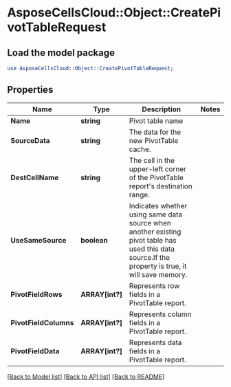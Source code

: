 # AsposeCellsCloud::Object::CreatePivotTableRequest 

## Load the model package
```perl
use AsposeCellsCloud::Object::CreatePivotTableRequest;
```

## Properties
Name | Type | Description | Notes
------------ | ------------- | ------------- | -------------
**Name** | **string** | Pivot table name |
**SourceData** | **string** | The data for the new PivotTable cache. |
**DestCellName** | **string** | The cell in the upper-left corner of the PivotTable report's destination range. |
**UseSameSource** | **boolean** | Indicates whether using same data source when another existing pivot table has used this data source.If the property is true, it will save memory. |
**PivotFieldRows** | **ARRAY[int?]** | Represents row fields in a PivotTable report. |
**PivotFieldColumns** | **ARRAY[int?]** | Represents column fields in a PivotTable report. |
**PivotFieldData** | **ARRAY[int?]** | Represents data fields in a PivotTable report. |  

[[Back to Model list]](../README.md#documentation-for-models) [[Back to API list]](../README.md#documentation-for-api-endpoints) [[Back to README]](../README.md)

